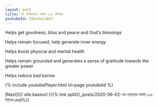 ```yaml
---
layout: post
title: ওম ভিবিকতায় নামায ১০৮ টাইমস
youtubeId: Z5OzhwivD2Y
---
```

 
 
Helps get goodness, bliss and peace and God's blessings
 
Helps remain focused, help generate inner energy 
 
Helps boost physical and mental health 
 
Helps remain grounded and generates a sense of gratitude towards the greater power 
 
Helps reduce bad karma
 
 
 
 


{% include youtubePlayer.html id=page.youtubeId %}
 
[Next]({{ site.baseurl }}{% link  split2/_posts/2020-06-02-ওম তাড়নায় নামায ১০৮ টাইমস.md%})
 
